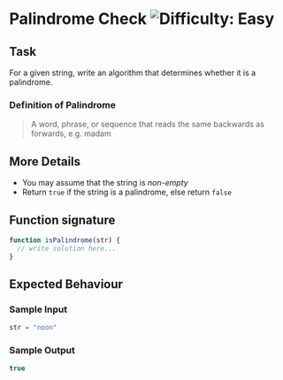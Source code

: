 # Palindrome Check ![Difficulty: Easy](https://img.shields.io/badge/Difficulty-Easy-brightgreen)

## Task

For a given string, write an algorithm that determines whether it is a palindrome.

### Definition of Palindrome

> A word, phrase, or sequence that reads the same backwards as forwards, e.g. madam

## More Details

- You may assume that the string is _non-empty_
- Return `true` if the string is a palindrome, else return `false`

## Function signature

```javascript
function isPalindrome(str) {
  // write solution here...
}
```

## Expected Behaviour

### Sample Input

```javascript
str = "noon"
```

### Sample Output

```javascript
true
```
